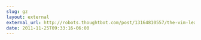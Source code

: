 ```yaml
---
slug: gz
layout: external
external_url: http://robots.thoughtbot.com/post/13164810557/the-vim-learning-curve-is-a-myth
date: 2011-11-25T09:33:16-06:00
---
```

